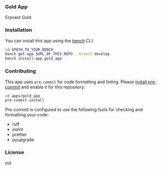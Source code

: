 ### Gold App

Erpnext Gold

### Installation

You can install this app using the [bench](https://github.com/frappe/bench) CLI:

```bash
cd $PATH_TO_YOUR_BENCH
bench get-app $URL_OF_THIS_REPO --branch develop
bench install-app gold_app
```

### Contributing

This app uses `pre-commit` for code formatting and linting. Please [install pre-commit](https://pre-commit.com/#installation) and enable it for this repository:

```bash
cd apps/gold_app
pre-commit install
```

Pre-commit is configured to use the following tools for checking and formatting your code:

- ruff
- eslint
- prettier
- pyupgrade

### License

mit
